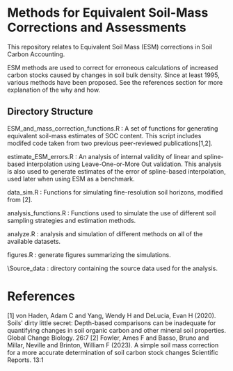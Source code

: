 <h1> Methods for Equivalent Soil-Mass Corrections and Assessments </h1>

This repository relates to Equivalent Soil Mass (ESM) corrections in Soil Carbon Accounting.

ESM methods are used to correct for erroneous calculations of increased carbon stocks caused by changes in soil bulk density. Since at least 1995, various methods have been proposed. See the references section for more explanation of the why and how.

<h2> Directory Structure</h2>
ESM_and_mass_correction_functions.R : A set of functions for generating equivalent soil-mass estimates of SOC content. This script includes modifed code taken from two previous peer-reviewed publications[1,2].

estimate_ESM_errors.R : An analysis of internal validity of linear and spline-based interpolation using Leave-One-or-More Out validation. This analysis is also used to generate estimates of the error of spline-based interpolation, used later when using ESM as a benchmark.

data_sim.R : Functions for simulating fine-resolution soil horizons, modified from [2].

analysis_functions.R : Functions used to simulate the use of different soil sampling strategies and estimation methods.

analyze.R : analysis and simulation of different methods on all of the available datasets.

figures.R : generate figures summarizing the simulations.

\Source_data : directory containing the source data used for the analysis.


<h1> References</h1>
<a id="1">[1]</a> 
von Haden, Adam C and Yang, Wendy H and DeLucia, Evan H (2020). 
Soils' dirty little secret: Depth-based comparisons can be inadequate for quantifying changes in soil organic carbon and other mineral soil properties.
Global Change Biology. 26:7
<a id="1">[2]</a> 
Fowler, Ames F and Basso, Bruno and Millar, Neville and Brinton, William F (2023).
A simple soil mass correction for a more accurate determination of soil carbon stock changes
Scientific Reports. 13:1











